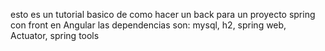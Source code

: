 esto es un tutorial basico de como hacer un back para un proyecto spring con front en Angular las dependencias son: mysql, h2, spring web, Actuator, spring tools
